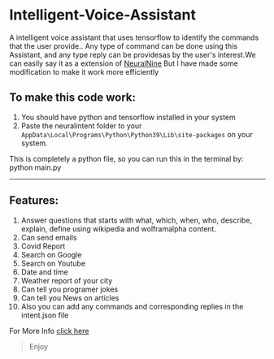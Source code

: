 # Intelligent-Voice-Assistant
A intelligent voice assistant that uses tensorflow to identify the commands that the user provide.. Any type of command can be done using this Assistant, and any type reply can be providesas by the user's interest.We can easily say it as a extension of [NeuralNine](https://github.com/NeuralNine/neuralintents.git "Neuralintent github page") But I have made some modification to make it work more efficiently

## To make this code work:
1. You should have python and tensorflow installed in your system
2. Paste the neuralintent folder to your `AppData\Local\Programs\Python\Python39\Lib\site-packages` on your system.

This is completely a python file, so you can run this in the terminal by: python main.py

---

## Features:
1. Answer questions that starts with what, which, when, who, describe, explain, define using wikipedia and wolframalpha content.
2. Can send emails
3. Covid Report
4. Search on Google
5. Search on Youtube
6. Date and time
7. Weather report of your city
8. Can tell you programer jokes
9. Can tell you News on articles
10. Also you can add any commands and corresponding replies in the intent.json file

For More Info [click here](https://medium.com/@charlesshaju00/build-a-siri-that-talks-backs-to-you-c980ddd0f6a3 " Build a siri that talks back at you")

>Enjoy

